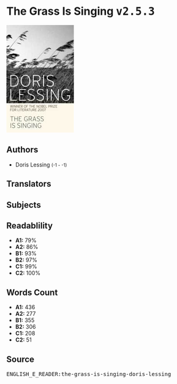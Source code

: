 # The Grass Is Singing <kbd>v2.5.3</kbd>

![](./cover.medium.jpg "")

## Authors


 - Doris Lessing <small>(-1 - -1)</small>

## Translators



## Subjects



## Readablility


 - **A1:** 79%
 - **A2:** 86%
 - **B1:** 93%
 - **B2:** 97%
 - **C1:** 99%
 - **C2:** 100%

## Words Count


 - **A1:** 436
 - **A2:** 277
 - **B1:** 355
 - **B2:** 306
 - **C1:** 208
 - **C2:** 51

## Source


<kbd>ENGLISH_E_READER:the-grass-is-singing-doris-lessing</kbd>

